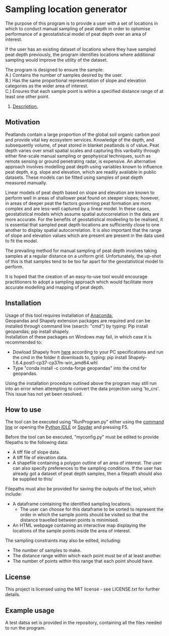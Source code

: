 # Sampling location generator
The purpose of this program is to provide a user with a set of locations in which to conduct manual sampling of peat depth in order to optomise performance of a geostatistical model of peat depth over an area of interest.

If the user has an existing dataset of locations where they have sampled peat depth previously, the program identifies locations where additional sampling would improve the utility of the dataset.

The program is designed to ensure the sample:  
A.) Contains the number of samples desired by the user.  
B.) Has the same proportional representation of slope and elevation categories as the wider area of interest.  
C.) Ensures that each sample point is within a specified distance range of at least one other point.  

1. [ Description. ](#desc)

## Motivation
Peatlands contain a large proportion of the global soil organic carbon pool and provide vital key ecosystem services. Knowledge of the depth, and subsequently volume, of peat stored in blanket peatlands is of value. Peat depth varies over small spatial scales and capturing this varibality through either fine-scale manual sampling or geophysical techniques, such as remote sensing or ground penetrating radar, is expensive. An alternative approach involves modelling peat depth using variables known to influence peat depth, e.g. slope and elevation, which are readily available in public datasets. These models can be fitted using samples of peat depth measured manually.

Linear models of peat depth based on slope and elevation are known to perform well in areas of shallower peat found on steeper slopes; however, in areas of deeper peat the factors governing peat formation are more complex and are less-well captured by a linear model. In these cases, geostatistical models which assume spatial autocorrelation in the data are more accurate. For the benefits of geostatistical modeeling to be realised, it is essential that sampled peat depth locations are sufficiently close to one another to display spatial autocorrelation. It is also important that the range of slope and elevation values which are present are present in the data used to fit the model.

The prevailing method for manual sampling of peat depth involves taking samples at a regular distance on a uniform grid. Unfortunately, the up-shot of this is that samples tend to be too far apart for the geostatistical model to perform.

It is hoped that the creation of an easy-to-use tool would encourage practitioners to adopt a sampling approach which would facilitate more accurate modelling and mapping of peat depth.

## Installation
Usage of this tool requires installation of [Anaconda.](https://www.anaconda.com/distribution/#download-section)  
Geopandas and Shapely extension packages are required and can be installed through command line (search: "cmd") by typing:
Pip install geopandas; pip install shapely.  
Installation of these packages on Windows may fail, in which case it is recommended to:  
* Dowload Shapely from [here](https://www.lfd.uci.edu/~gohlke/pythonlibs/#shapely) according to your PC specifications and run the cmd in the folder it downloads to, typing: pip install Shapely-1.6.4.post1-cp37-cp37m-win_amd64.whl
* Type "conda install -c conda-forge geopandas" into the cmd for geopandas.

Using the installation procedure outlined above the program may still run into an error when attempting to convert the data projection using 'to_crs'. This issue has not yet been resolved.  

<a name="desc"></a>
## How to use
The tool can be executed using "RunProgram.py" either using the [command line](https://www.pythoncentral.io/execute-python-script-file-shell/) or opening the [Python IDLE](https://www.pitt.edu/~naraehan/python3/getting_started_win_first_try.html) or [Spyder](https://www.spyder-ide.org/) and pressing F5.   

Before the tool can be executed, "myconfig.py" must be edited to provide filepaths to the following data:
* A tiff file of slope data.
* A tiff file of elevation data.
* A shapefile containing a polygon outline of an area of interest. The user can also specify preferences to the sampling conditions.
If the user has already got a dataset of peat depth samples, then a filepath should also be supplied to this/

Filepaths must also be provided for saving the outputs of the tool, which include:
* A dataframe containing the identified sampling locations. 
  * The user can choose for this dataframe to be sorted to represent the order in which the sample points should be visited so that the distance travelled between points is minimised.
* An HTML webpage containing an interactive map displaying the locations of the sample points inside the area of interest. 

The sampling constraints may also be edited, including:
* The number of samples to make.
* The distance range within which each point must be of at least another.
* The number of points within this range that each point should have.

## License
This project is licensed using the MIT license - see LICENSE.txt for further details. 

## Example usage
A test datsa set is provided in the repository, containing all the files needed to run the program.
